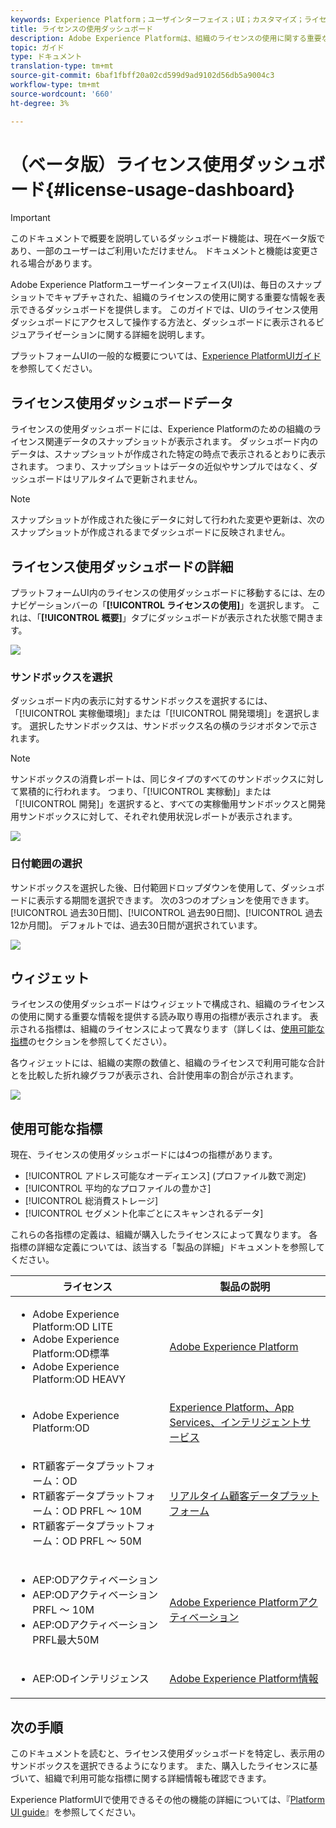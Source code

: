 ```yaml
---
keywords: Experience Platform；ユーザインターフェイス；UI；カスタマイズ；ライセンス使用ダッシュボード;ダッシュボード；ライセンス使用；エンタイトルメント；コンシューム
title: ライセンスの使用ダッシュボード
description: Adobe Experience Platformは、組織のライセンスの使用に関する重要な情報を表示できるダッシュボードを提供します。
topic: ガイド
type: ドキュメント
translation-type: tm+mt
source-git-commit: 6baf1fbff20a02cd599d9ad9102d56db5a9004c3
workflow-type: tm+mt
source-wordcount: '660'
ht-degree: 3%

---
```



# （ベータ版）ライセンス使用ダッシュボード{#license-usage-dashboard}

>[!IMPORTANT]
>
>このドキュメントで概要を説明しているダッシュボード機能は、現在ベータ版であり、一部のユーザーはご利用いただけません。 ドキュメントと機能は変更される場合があります。

Adobe Experience Platformユーザーインターフェイス(UI)は、毎日のスナップショットでキャプチャされた、組織のライセンスの使用に関する重要な情報を表示できるダッシュボードを提供します。 このガイドでは、UIのライセンス使用ダッシュボードにアクセスして操作する方法と、ダッシュボードに表示されるビジュアライゼーションに関する詳細を説明します。

プラットフォームUIの一般的な概要については、[Experience PlatformUIガイド](../../landing/ui-guide.md)を参照してください。

## ライセンス使用ダッシュボードデータ

ライセンスの使用ダッシュボードには、Experience Platformのための組織のライセンス関連データのスナップショットが表示されます。 ダッシュボード内のデータは、スナップショットが作成された特定の時点で表示されるとおりに表示されます。 つまり、スナップショットはデータの近似やサンプルではなく、ダッシュボードはリアルタイムで更新されません。

>[!NOTE]
>
>スナップショットが作成された後にデータに対して行われた変更や更新は、次のスナップショットが作成されるまでダッシュボードに反映されません。

## ライセンス使用ダッシュボードの詳細

プラットフォームUI内のライセンスの使用ダッシュボードに移動するには、左のナビゲーションバーの「**[!UICONTROL ライセンスの使用]**」を選択します。 これは、「**[!UICONTROL 概要]**」タブにダッシュボードが表示された状態で開きます。

![](../images/license-usage/dashboard-overview.png)

### サンドボックスを選択

ダッシュボード内の表示に対するサンドボックスを選択するには、「[!UICONTROL 実稼働環境]」または「[!UICONTROL 開発環境]」を選択します。 選択したサンドボックスは、サンドボックス名の横のラジオボタンで示されます。

>[!NOTE]
>
>サンドボックスの消費レポートは、同じタイプのすべてのサンドボックスに対して累積的に行われます。 つまり、「[!UICONTROL 実稼動]」または「[!UICONTROL 開発]」を選択すると、すべての実稼働用サンドボックスと開発用サンドボックスに対して、それぞれ使用状況レポートが表示されます。

![](../images/license-usage/select-sandbox.png)

### 日付範囲の選択

サンドボックスを選択した後、日付範囲ドロップダウンを使用して、ダッシュボードに表示する期間を選択できます。 次の3つのオプションを使用できます。[!UICONTROL 過去30日間]、[!UICONTROL 過去90日間]、[!UICONTROL 過去12か月間]。 デフォルトでは、過去30日間が選択されています。

![](../images/license-usage/select-date-range.png)

## ウィジェット

ライセンスの使用ダッシュボードはウィジェットで構成され、組織のライセンスの使用に関する重要な情報を提供する読み取り専用の指標が表示されます。 表示される指標は、組織のライセンスによって異なります（詳しくは、[使用可能な指標](#available-metrics)のセクションを参照してください）。

各ウィジェットには、組織の実際の数値と、組織のライセンスで利用可能な合計とを比較した折れ線グラフが表示され、合計使用率の割合が示されます。

![](../images/license-usage/widgets.png)

## 使用可能な指標

現在、ライセンスの使用ダッシュボードには4つの指標があります。

* [!UICONTROL アドレス可能なオーディエンス] (プロファイル数で測定)
* [!UICONTROL 平均的なプロファイルの豊かさ]
* [!UICONTROL 総消費ストレージ]
* [!UICONTROL セグメント化率ごとにスキャンされるデータ]

これらの各指標の定義は、組織が購入したライセンスによって異なります。 各指標の詳細な定義については、該当する「製品の詳細」ドキュメントを参照してください。

| ライセンス | 製品の説明 |
|---|---|
| <ul><li>Adobe Experience Platform:OD LITE</li><li>Adobe Experience Platform:OD標準</li><li>Adobe Experience Platform:OD HEAVY</li></ul> | [Adobe Experience Platform](https://helpx.adobe.com/legal/product-descriptions/adobe-experience-platform.html) |
| <ul><li>Adobe Experience Platform:OD</li></ul> | [Experience Platform、App Services、インテリジェントサービス](https://helpx.adobe.com/legal/product-descriptions/exp-platform-app-svcs.html) |
| <ul><li>RT顧客データプラットフォーム：OD</li><li>RT顧客データプラットフォーム：OD PRFL ～ 10M</li><li>RT顧客データプラットフォーム：OD PRFL ～ 50M</li></ul> | [リアルタイム顧客データプラットフォーム](https://helpx.adobe.com/legal/product-descriptions/real-time-customer-data-platform.html) |
| <ul><li>AEP:ODアクティベーション</li><li>AEP:ODアクティベーションPRFL ～ 10M</li><li>AEP:ODアクティベーションPRFL最大50M</li></ul> | [Adobe Experience Platformアクティベーション](https://helpx.adobe.com/legal/product-descriptions/adobe-experience-platform0.html) |
| <ul><li>AEP:ODインテリジェンス</li></ul> | [Adobe Experience Platform情報](https://helpx.adobe.com/legal/product-descriptions/adobe-experience-platform-intelligence---product-description.html) |

## 次の手順

このドキュメントを読むと、ライセンス使用ダッシュボードを特定し、表示用のサンドボックスを選択できるようになります。 また、購入したライセンスに基づいて、組織で利用可能な指標に関する詳細情報も確認できます。

Experience PlatformUIで使用できるその他の機能の詳細については、『[Platform UI guide](../../landing/ui-guide.md)』を参照してください。